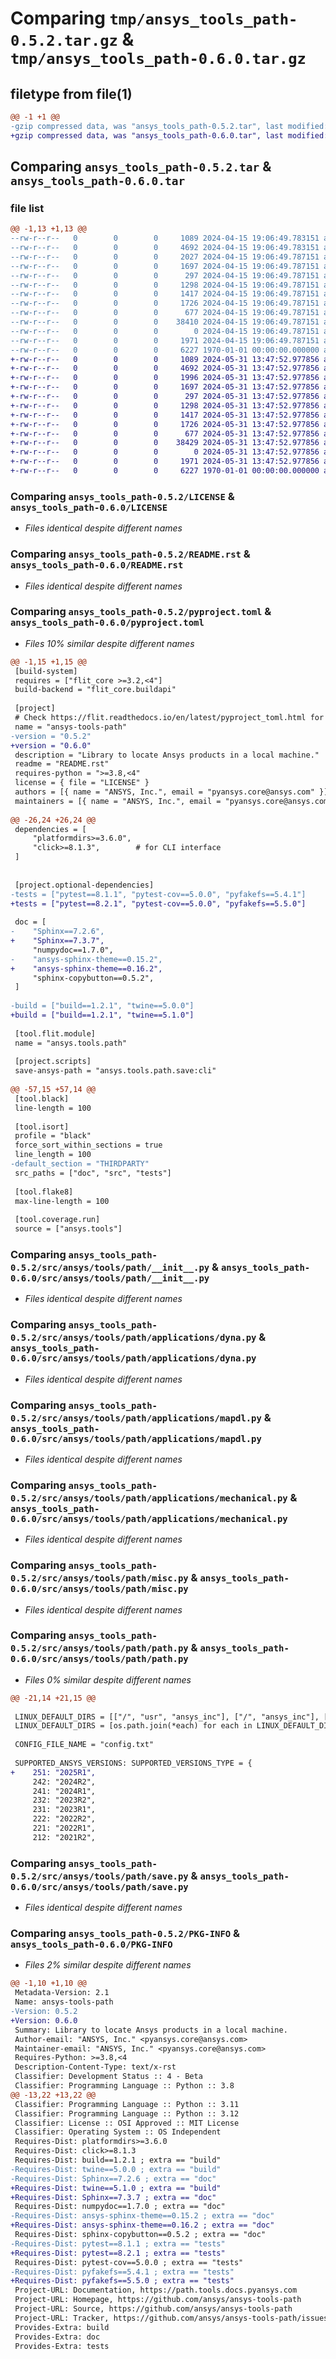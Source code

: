 # Comparing `tmp/ansys_tools_path-0.5.2.tar.gz` & `tmp/ansys_tools_path-0.6.0.tar.gz`

## filetype from file(1)

```diff
@@ -1 +1 @@
-gzip compressed data, was "ansys_tools_path-0.5.2.tar", last modified: Fri Jan  1 00:00:00 2016, max compression
+gzip compressed data, was "ansys_tools_path-0.6.0.tar", last modified: Fri Jan  1 00:00:00 2016, max compression
```

## Comparing `ansys_tools_path-0.5.2.tar` & `ansys_tools_path-0.6.0.tar`

### file list

```diff
@@ -1,13 +1,13 @@
--rw-r--r--   0        0        0     1089 2024-04-15 19:06:49.783151 ansys_tools_path-0.5.2/LICENSE
--rw-r--r--   0        0        0     4692 2024-04-15 19:06:49.783151 ansys_tools_path-0.5.2/README.rst
--rw-r--r--   0        0        0     2027 2024-04-15 19:06:49.787151 ansys_tools_path-0.5.2/pyproject.toml
--rw-r--r--   0        0        0     1697 2024-04-15 19:06:49.787151 ansys_tools_path-0.5.2/src/ansys/tools/path/__init__.py
--rw-r--r--   0        0        0      297 2024-04-15 19:06:49.787151 ansys_tools_path-0.5.2/src/ansys/tools/path/applications/__init__.py
--rw-r--r--   0        0        0     1298 2024-04-15 19:06:49.787151 ansys_tools_path-0.5.2/src/ansys/tools/path/applications/dyna.py
--rw-r--r--   0        0        0     1417 2024-04-15 19:06:49.787151 ansys_tools_path-0.5.2/src/ansys/tools/path/applications/mapdl.py
--rw-r--r--   0        0        0     1726 2024-04-15 19:06:49.787151 ansys_tools_path-0.5.2/src/ansys/tools/path/applications/mechanical.py
--rw-r--r--   0        0        0      677 2024-04-15 19:06:49.787151 ansys_tools_path-0.5.2/src/ansys/tools/path/misc.py
--rw-r--r--   0        0        0    38410 2024-04-15 19:06:49.787151 ansys_tools_path-0.5.2/src/ansys/tools/path/path.py
--rw-r--r--   0        0        0        0 2024-04-15 19:06:49.787151 ansys_tools_path-0.5.2/src/ansys/tools/path/py.typed
--rw-r--r--   0        0        0     1971 2024-04-15 19:06:49.787151 ansys_tools_path-0.5.2/src/ansys/tools/path/save.py
--rw-r--r--   0        0        0     6227 1970-01-01 00:00:00.000000 ansys_tools_path-0.5.2/PKG-INFO
+-rw-r--r--   0        0        0     1089 2024-05-31 13:47:52.977856 ansys_tools_path-0.6.0/LICENSE
+-rw-r--r--   0        0        0     4692 2024-05-31 13:47:52.977856 ansys_tools_path-0.6.0/README.rst
+-rw-r--r--   0        0        0     1996 2024-05-31 13:47:52.977856 ansys_tools_path-0.6.0/pyproject.toml
+-rw-r--r--   0        0        0     1697 2024-05-31 13:47:52.977856 ansys_tools_path-0.6.0/src/ansys/tools/path/__init__.py
+-rw-r--r--   0        0        0      297 2024-05-31 13:47:52.977856 ansys_tools_path-0.6.0/src/ansys/tools/path/applications/__init__.py
+-rw-r--r--   0        0        0     1298 2024-05-31 13:47:52.977856 ansys_tools_path-0.6.0/src/ansys/tools/path/applications/dyna.py
+-rw-r--r--   0        0        0     1417 2024-05-31 13:47:52.977856 ansys_tools_path-0.6.0/src/ansys/tools/path/applications/mapdl.py
+-rw-r--r--   0        0        0     1726 2024-05-31 13:47:52.977856 ansys_tools_path-0.6.0/src/ansys/tools/path/applications/mechanical.py
+-rw-r--r--   0        0        0      677 2024-05-31 13:47:52.977856 ansys_tools_path-0.6.0/src/ansys/tools/path/misc.py
+-rw-r--r--   0        0        0    38429 2024-05-31 13:47:52.977856 ansys_tools_path-0.6.0/src/ansys/tools/path/path.py
+-rw-r--r--   0        0        0        0 2024-05-31 13:47:52.977856 ansys_tools_path-0.6.0/src/ansys/tools/path/py.typed
+-rw-r--r--   0        0        0     1971 2024-05-31 13:47:52.977856 ansys_tools_path-0.6.0/src/ansys/tools/path/save.py
+-rw-r--r--   0        0        0     6227 1970-01-01 00:00:00.000000 ansys_tools_path-0.6.0/PKG-INFO
```

### Comparing `ansys_tools_path-0.5.2/LICENSE` & `ansys_tools_path-0.6.0/LICENSE`

 * *Files identical despite different names*

### Comparing `ansys_tools_path-0.5.2/README.rst` & `ansys_tools_path-0.6.0/README.rst`

 * *Files identical despite different names*

### Comparing `ansys_tools_path-0.5.2/pyproject.toml` & `ansys_tools_path-0.6.0/pyproject.toml`

 * *Files 10% similar despite different names*

```diff
@@ -1,15 +1,15 @@
 [build-system]
 requires = ["flit_core >=3.2,<4"]
 build-backend = "flit_core.buildapi"
 
 [project]
 # Check https://flit.readthedocs.io/en/latest/pyproject_toml.html for all available sections
 name = "ansys-tools-path"
-version = "0.5.2"
+version = "0.6.0"
 description = "Library to locate Ansys products in a local machine."
 readme = "README.rst"
 requires-python = ">=3.8,<4"
 license = { file = "LICENSE" }
 authors = [{ name = "ANSYS, Inc.", email = "pyansys.core@ansys.com" }]
 maintainers = [{ name = "ANSYS, Inc.", email = "pyansys.core@ansys.com" }]
 
@@ -26,24 +26,24 @@
 dependencies = [
     "platformdirs>=3.6.0",
     "click>=8.1.3",        # for CLI interface
 ]
 
 
 [project.optional-dependencies]
-tests = ["pytest==8.1.1", "pytest-cov==5.0.0", "pyfakefs==5.4.1"]
+tests = ["pytest==8.2.1", "pytest-cov==5.0.0", "pyfakefs==5.5.0"]
 
 doc = [
-    "Sphinx==7.2.6",
+    "Sphinx==7.3.7",
     "numpydoc==1.7.0",
-    "ansys-sphinx-theme==0.15.2",
+    "ansys-sphinx-theme==0.16.2",
     "sphinx-copybutton==0.5.2",
 ]
 
-build = ["build==1.2.1", "twine==5.0.0"]
+build = ["build==1.2.1", "twine==5.1.0"]
 
 [tool.flit.module]
 name = "ansys.tools.path"
 
 [project.scripts]
 save-ansys-path = "ansys.tools.path.save:cli"
 
@@ -57,15 +57,14 @@
 [tool.black]
 line-length = 100
 
 [tool.isort]
 profile = "black"
 force_sort_within_sections = true
 line_length = 100
-default_section = "THIRDPARTY"
 src_paths = ["doc", "src", "tests"]
 
 [tool.flake8]
 max-line-length = 100
 
 [tool.coverage.run]
 source = ["ansys.tools"]
```

### Comparing `ansys_tools_path-0.5.2/src/ansys/tools/path/__init__.py` & `ansys_tools_path-0.6.0/src/ansys/tools/path/__init__.py`

 * *Files identical despite different names*

### Comparing `ansys_tools_path-0.5.2/src/ansys/tools/path/applications/dyna.py` & `ansys_tools_path-0.6.0/src/ansys/tools/path/applications/dyna.py`

 * *Files identical despite different names*

### Comparing `ansys_tools_path-0.5.2/src/ansys/tools/path/applications/mapdl.py` & `ansys_tools_path-0.6.0/src/ansys/tools/path/applications/mapdl.py`

 * *Files identical despite different names*

### Comparing `ansys_tools_path-0.5.2/src/ansys/tools/path/applications/mechanical.py` & `ansys_tools_path-0.6.0/src/ansys/tools/path/applications/mechanical.py`

 * *Files identical despite different names*

### Comparing `ansys_tools_path-0.5.2/src/ansys/tools/path/misc.py` & `ansys_tools_path-0.6.0/src/ansys/tools/path/misc.py`

 * *Files identical despite different names*

### Comparing `ansys_tools_path-0.5.2/src/ansys/tools/path/path.py` & `ansys_tools_path-0.6.0/src/ansys/tools/path/path.py`

 * *Files 0% similar despite different names*

```diff
@@ -21,14 +21,15 @@
 
 LINUX_DEFAULT_DIRS = [["/", "usr", "ansys_inc"], ["/", "ansys_inc"], ["/", "install", "ansys_inc"]]
 LINUX_DEFAULT_DIRS = [os.path.join(*each) for each in LINUX_DEFAULT_DIRS]
 
 CONFIG_FILE_NAME = "config.txt"
 
 SUPPORTED_ANSYS_VERSIONS: SUPPORTED_VERSIONS_TYPE = {
+    251: "2025R1",
     242: "2024R2",
     241: "2024R1",
     232: "2023R2",
     231: "2023R1",
     222: "2022R2",
     221: "2022R1",
     212: "2021R2",
```

### Comparing `ansys_tools_path-0.5.2/src/ansys/tools/path/save.py` & `ansys_tools_path-0.6.0/src/ansys/tools/path/save.py`

 * *Files identical despite different names*

### Comparing `ansys_tools_path-0.5.2/PKG-INFO` & `ansys_tools_path-0.6.0/PKG-INFO`

 * *Files 2% similar despite different names*

```diff
@@ -1,10 +1,10 @@
 Metadata-Version: 2.1
 Name: ansys-tools-path
-Version: 0.5.2
+Version: 0.6.0
 Summary: Library to locate Ansys products in a local machine.
 Author-email: "ANSYS, Inc." <pyansys.core@ansys.com>
 Maintainer-email: "ANSYS, Inc." <pyansys.core@ansys.com>
 Requires-Python: >=3.8,<4
 Description-Content-Type: text/x-rst
 Classifier: Development Status :: 4 - Beta
 Classifier: Programming Language :: Python :: 3.8
@@ -13,22 +13,22 @@
 Classifier: Programming Language :: Python :: 3.11
 Classifier: Programming Language :: Python :: 3.12
 Classifier: License :: OSI Approved :: MIT License
 Classifier: Operating System :: OS Independent
 Requires-Dist: platformdirs>=3.6.0
 Requires-Dist: click>=8.1.3
 Requires-Dist: build==1.2.1 ; extra == "build"
-Requires-Dist: twine==5.0.0 ; extra == "build"
-Requires-Dist: Sphinx==7.2.6 ; extra == "doc"
+Requires-Dist: twine==5.1.0 ; extra == "build"
+Requires-Dist: Sphinx==7.3.7 ; extra == "doc"
 Requires-Dist: numpydoc==1.7.0 ; extra == "doc"
-Requires-Dist: ansys-sphinx-theme==0.15.2 ; extra == "doc"
+Requires-Dist: ansys-sphinx-theme==0.16.2 ; extra == "doc"
 Requires-Dist: sphinx-copybutton==0.5.2 ; extra == "doc"
-Requires-Dist: pytest==8.1.1 ; extra == "tests"
+Requires-Dist: pytest==8.2.1 ; extra == "tests"
 Requires-Dist: pytest-cov==5.0.0 ; extra == "tests"
-Requires-Dist: pyfakefs==5.4.1 ; extra == "tests"
+Requires-Dist: pyfakefs==5.5.0 ; extra == "tests"
 Project-URL: Documentation, https://path.tools.docs.pyansys.com
 Project-URL: Homepage, https://github.com/ansys/ansys-tools-path
 Project-URL: Source, https://github.com/ansys/ansys-tools-path
 Project-URL: Tracker, https://github.com/ansys/ansys-tools-path/issues
 Provides-Extra: build
 Provides-Extra: doc
 Provides-Extra: tests
```

